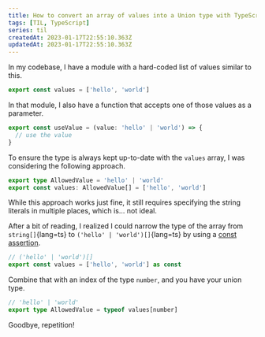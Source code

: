 ```yaml
---
title: How to convert an array of values into a Union type with TypeScript
tags: [TIL, TypeScript]
series: til
createdAt: 2023-01-17T22:55:10.363Z
updatedAt: 2023-01-17T22:55:10.363Z
---
```


<!-- more -->

In my codebase, I have a module with a hard-coded list of values similar to this.

```ts
export const values = ['hello', 'world']
```

In that module, I also have a function that accepts one of those values as a parameter.

```ts
export const useValue = (value: 'hello' | 'world') => {
  // use the value
}
```

To ensure the type is always kept up-to-date with the `values` array, I was considering the following approach.

```ts
export type AllowedValue = 'hello' | 'world'
export const values: AllowedValue[] = ['hello', 'world']
```

While this approach works just fine, it still requires specifying the string literals in multiple places, which is... not ideal.

After a bit of reading, I realized I could narrow the type of the array from `string[]`{lang=ts} to `('hello' | 'world')[]`{lang=ts} by using a [const assertion](https://www.typescriptlang.org/docs/handbook/typescript-in-5-minutes-func.html#readonly-and-const).

```ts
// ('hello' | 'world')[]
export const values = ['hello', 'world'] as const
```

Combine that with an index of the type `number`, and you have your union type.

```ts
// 'hello' | 'world'
export type AllowedValue = typeof values[number]
```

Goodbye, repetition!
